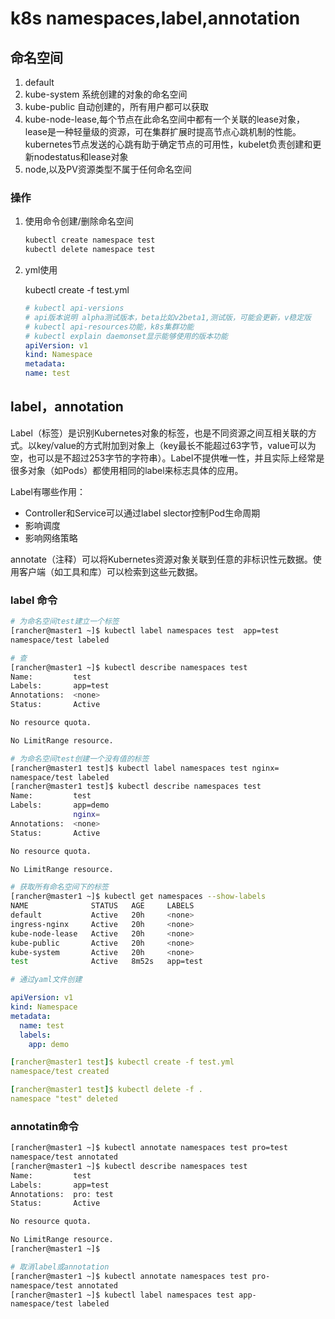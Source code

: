 # k8s namespaces,label,annotation

## 命名空间

1. default
2. kube-system 系统创建的对象的命名空间
3. kube-public 自动创建的，所有用户都可以获取
4. kube-node-lease,每个节点在此命名空间中都有一个关联的lease对象，lease是一种轻量级的资源，可在集群扩展时提高节点心跳机制的性能。kubernetes节点发送的心跳有助于确定节点的可用性，kubelet负责创建和更新nodestatus和lease对象
5. node,以及PV资源类型不属于任何命名空间

### 操作

1. 使用命令创建/删除命名空间

    ```bash
    kubectl create namespace test
    kubectl delete namespace test
    ```

2. yml使用

   kubectl create -f test.yml

    ```yml
    # kubectl api-versions
    # api版本说明 alpha测试版本，beta比如v2beta1,测试版，可能会更新，v稳定版
    # kubectl api-resources功能，k8s集群功能
    # kubectl explain daemonset显示能够使用的版本功能
    apiVersion: v1
    kind: Namespace
    metadata:
    name: test
    ```

## label，annotation

Label（标签）是识别Kubernetes对象的标签，也是不同资源之间互相关联的方式。以key/value的方式附加到对象上（key最长不能超过63字节，value可以为空，也可以是不超过253字节的字符串）。Label不提供唯一性，并且实际上经常是很多对象（如Pods）都使用相同的label来标志具体的应用。

Label有哪些作用：

- Controller和Service可以通过label slector控制Pod生命周期
- 影响调度
- 影响网络策略

annotate（注释）可以将Kubernetes资源对象关联到任意的非标识性元数据。使用客户端（如工具和库）可以检索到这些元数据。

### label 命令

```bash
# 为命名空间test建立一个标签
[rancher@master1 ~]$ kubectl label namespaces test  app=test
namespace/test labeled

# 查
[rancher@master1 ~]$ kubectl describe namespaces test
Name:         test
Labels:       app=test
Annotations:  <none>
Status:       Active

No resource quota.

No LimitRange resource.

# 为命名空间test创建一个没有值的标签
[rancher@master1 test]$ kubectl label namespaces test nginx=
namespace/test labeled
[rancher@master1 test]$ kubectl describe namespaces test
Name:         test
Labels:       app=demo
              nginx=
Annotations:  <none>
Status:       Active

No resource quota.

No LimitRange resource.

# 获取所有命名空间下的标签
[rancher@master1 ~]$ kubectl get namespaces --show-labels
NAME              STATUS   AGE     LABELS
default           Active   20h     <none>
ingress-nginx     Active   20h     <none>
kube-node-lease   Active   20h     <none>
kube-public       Active   20h     <none>
kube-system       Active   20h     <none>
test              Active   8m52s   app=test

```

```yml
# 通过yaml文件创建

apiVersion: v1
kind: Namespace
metadata:
  name: test
  labels:
    app: demo

[rancher@master1 test]$ kubectl create -f test.yml
namespace/test created

[rancher@master1 test]$ kubectl delete -f .
namespace "test" deleted

```

### annotatin命令

```bash
[rancher@master1 ~]$ kubectl annotate namespaces test pro=test
namespace/test annotated
[rancher@master1 ~]$ kubectl describe namespaces test
Name:         test
Labels:       app=test
Annotations:  pro: test
Status:       Active

No resource quota.

No LimitRange resource.
[rancher@master1 ~]$

# 取消label或annotation
[rancher@master1 ~]$ kubectl annotate namespaces test pro-
namespace/test annotated
[rancher@master1 ~]$ kubectl label namespaces test app-
namespace/test labeled
```
